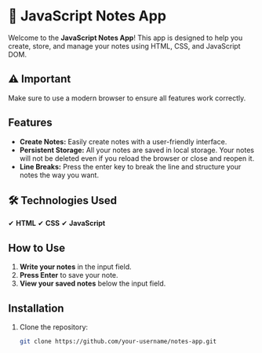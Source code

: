 # 📝 JavaScript Notes App

Welcome to the **JavaScript Notes App**! This app is designed to help you create, store, and manage your notes using HTML, CSS, and JavaScript DOM. 

## ⚠️ Important
Make sure to use a modern browser to ensure all features work correctly.

## Features
- **Create Notes:** Easily create notes with a user-friendly interface.
- **Persistent Storage:** All your notes are saved in local storage. Your notes will not be deleted even if you reload the browser or close and reopen it.
- **Line Breaks:** Press the enter key to break the line and structure your notes the way you want.
  
## 🛠️ Technologies Used
✔ **HTML**
✔ **CSS**
✔ **JavaScript**

## How to Use
1. **Write your notes** in the input field.
2. **Press Enter** to save your note.
3. **View your saved notes** below the input field.

## Installation
1. Clone the repository:
   ```bash
   git clone https://github.com/your-username/notes-app.git
